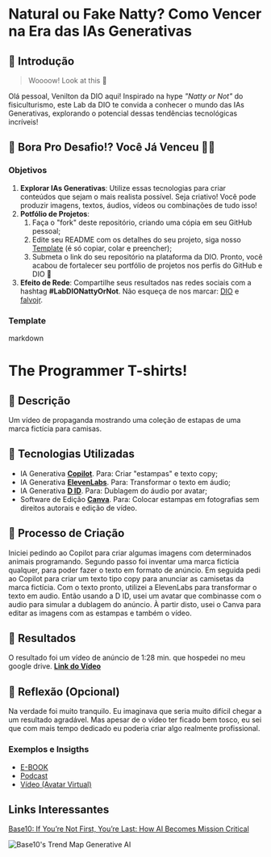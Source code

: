 # Natural ou Fake Natty? Como Vencer na Era das IAs Generativas

## 🚀 Introdução

> Woooow! Look at this 👀

Olá pessoal, Venilton da DIO aqui! Inspirado na hype _"Natty or Not"_ do fisiculturismo, este Lab da DIO te convida a conhecer o mundo das IAs Generativas, explorando o potencial dessas tendências tecnológicas incríveis!

## 🎯 Bora Pro Desafio!? Você Já Venceu 💪🤓

### Objetivos

1. **Explorar IAs Generativas**: Utilize essas tecnologias para criar conteúdos que sejam o mais realista possível. Seja criativo! Você pode produzir imagens, textos, áudios, vídeos ou combinações de tudo isso!
1. **Potfólio de Projetos**:
    1. Faça o "fork" deste repositório, criando uma cópia em seu GitHub pessoal;
    2. Edite seu README com os detalhes do seu projeto, siga nosso [Template](#template) (é só copiar, colar e preencher);
    3. Submeta o link do seu repositório na plataforma da DIO. Pronto, você acabou de fortalecer seu portfólio de projetos nos perfis do GitHub e DIO 🚀
1. **Efeito de Rede**: Compartilhe seus resultados nas redes sociais com a hashtag **#LabDIONattyOrNot**. Não esqueça de nos marcar: [DIO](https://www.linkedin.com/school/dio-makethechange) e [falvojr](https://www.linkedin.com/in/falvojr).

### Template

markdown
# The Programmer T-shirts!

## 📒 Descrição
Um vídeo de propaganda mostrando uma coleção de estapas de uma marca fictícia para camisas.

## 🤖 Tecnologias Utilizadas
- IA Generativa **[Copilot](https://www.bing.com/chat?q=Microsoft+Copilot&FORM=hpcodx)**. Para: Criar "estampas" e texto copy;
- IA Generativa **[ElevenLabs](https://elevenlabs.io/)**. Para: Transformar o texto em áudio;
- IA Generativa **[D ID](https://www.d-id.com/)**. Para: Dublagem do áudio por avatar;
- Software de Edição **[Canva](https://www.canva.com/)**. Para: Colocar estampas em fotografias sem direitos autorais e edição de vídeo.


## 🧐 Processo de Criação
Iniciei pedindo ao Copilot para criar algumas imagens com determinados animais programando.
Segundo passo foi inventar uma marca fictícia qualquer, para poder fazer o texto em formato de anúncio.
Em seguida pedi ao Copilot para criar um texto tipo copy para anunciar as camisetas da marca fictícia.
Com o texto pronto, utilizei a ElevenLabs para transformar o texto em audio.
Então usando a D ID, usei um avatar que combinasse com o audio para simular a dublagem do anúncio.
À partir disto, usei o Canva para editar as imagens com as estampas e também o vídeo.

## 🚀 Resultados
O resultado foi um vídeo de anúncio de 1:28 min. que hospedei no meu google drive.
**[Link do Vídeo](https://drive.google.com/file/d/1XhQFY1_b6ls8x8fEQ8U6MSgEtAaTrzqB/view?usp=drive_link)**

## 💭 Reflexão (Opcional)
Na verdade foi muito tranquilo. Eu imaginava que seria muito difícil chegar a um resultado agradável.
Mas apesar de o vídeo ter ficado bem tosco, eu sei que com mais tempo dedicado eu poderia criar algo
realmente profissional.


### Exemplos e Insigths

- [E-BOOK](/exemplos/E-BOOK.md)
- [Podcast](/exemplos/PODCAST.md)
- [Vídeo (Avatar Virtual)](/exemplos/VIDEO.md)

## Links Interessantes

[Base10: If You’re Not First, You’re Last: How AI Becomes Mission Critical](https://base10.vc/post/generative-ai-mission-critical/)

![Base10's Trend Map Generative AI](https://github.com/digitalinnovationone/lab-natty-or-not/assets/730492/f4df26e8-f8f7-4419-8252-c69d73ea930c)
